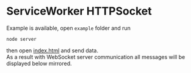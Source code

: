 # ServiceWorker HTTPSocket

Example is available, open `example` folder and run
```
node server
```
then open [index.html](http://localhost/index.html) and send data.  
As a result with WebSocket server communication all messages will be displayed below mirrored.
